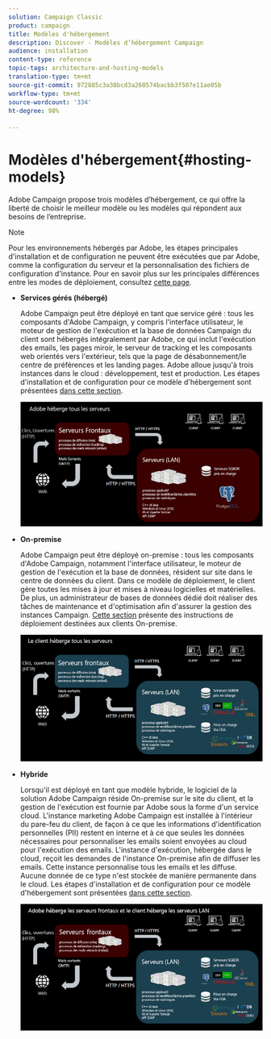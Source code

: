 ```yaml
---
solution: Campaign Classic
product: campaign
title: Modèles d'hébergement
description: Discover - Modèles d’hébergement Campaign
audience: installation
content-type: reference
topic-tags: architecture-and-hosting-models
translation-type: tm+mt
source-git-commit: 972885c3a38bcd3a260574bacbb3f507e11ae05b
workflow-type: tm+mt
source-wordcount: '334'
ht-degree: 98%

---
```



# Modèles d&#39;hébergement{#hosting-models}

Adobe Campaign propose trois modèles d’hébergement, ce qui offre la liberté de choisir le meilleur modèle ou les modèles qui répondent aux besoins de l’entreprise.

>[!NOTE]
>
>Pour les environnements hébergés par Adobe, les étapes principales d&#39;installation et de configuration ne peuvent être exécutées que par Adobe, comme la configuration du serveur et la personnalisation des fichiers de configuration d&#39;instance. Pour en savoir plus sur les principales différences entre les modes de déploiement, consultez [cette page](../../installation/using/capability-matrix.md).

* **Services gérés (hébergé)**

   Adobe Campaign peut être déployé en tant que service géré : tous les composants d&#39;Adobe Campaign, y compris l&#39;interface utilisateur, le moteur de gestion de l&#39;exécution et la base de données Campaign du client sont hébergés intégralement par Adobe, ce qui inclut l&#39;exécution des emails, les pages miroir, le serveur de tracking et les composants web orientés vers l&#39;extérieur, tels que la page de désabonnement/le centre de préférences et les landing pages. Adobe alloue jusqu&#39;à trois instances dans le cloud : développement, test et production. Les étapes d&#39;installation et de configuration pour ce modèle d&#39;hébergement sont présentées [dans cette section](../../installation/using/hosted-model.md).

   ![](assets/deployment_hosted.png)

* **On-premise**

   Adobe Campaign peut être déployé on-premise : tous les composants d&#39;Adobe Campaign, notamment l&#39;interface utilisateur, le moteur de gestion de l&#39;exécution et la base de données, résident sur site dans le centre de données du client. Dans ce modèle de déploiement, le client gère toutes les mises à jour et mises à niveau logicielles et matérielles. De plus, un administrateur de bases de données dédié doit réaliser des tâches de maintenance et d&#39;optimisation afin d&#39;assurer la gestion des instances Campaign. [Cette section](../../installation/using/before-starting.md) présente des instructions de déploiement destinées aux clients On-premise.

   ![](assets/deployment_onpremise.png)

* **Hybride**

   Lorsqu&#39;il est déployé en tant que modèle hybride, le logiciel de la solution Adobe Campaign réside On-premise sur le site du client, et la gestion de l&#39;exécution est fournie par Adobe sous la forme d&#39;un service cloud. L&#39;instance marketing Adobe Campaign est installée à l&#39;intérieur du pare-feu du client, de façon à ce que les informations d&#39;identification personnelles (PII) restent en interne et à ce que seules les données nécessaires pour personnaliser les emails soient envoyées au cloud pour l&#39;exécution des emails. L&#39;instance d&#39;exécution, hébergée dans le cloud, reçoit les demandes de l&#39;instance On-premise afin de diffuser les emails. Cette instance personnalise tous les emails et les diffuse. Aucune donnée de ce type n&#39;est stockée de manière permanente dans le cloud. Les étapes d&#39;installation et de configuration pour ce modèle d&#39;hébergement sont présentées [dans cette section](../../installation/using/hybrid-model.md).

   ![](assets/deployment_hybrid.png)

